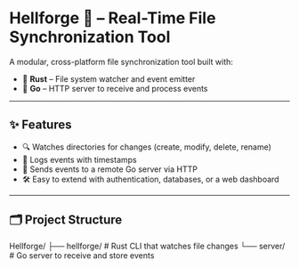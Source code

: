# Hellforge 📁  – Real-Time File Synchronization Tool

A modular, cross-platform file synchronization tool built with:

- 🦀 **Rust** – File system watcher and event emitter
- 🐹 **Go** – HTTP server to receive and process events
---

## ✨ Features

- 🔍 Watches directories for changes (create, modify, delete, rename)
- 📝 Logs events with timestamps
- 📡 Sends events to a remote Go server via HTTP
- 🛠️ Easy to extend with authentication, databases, or a web dashboard

---

## 🗂 Project Structure
Hellforge/
├── hellforge/ # Rust CLI that watches file changes
└── server/ # Go server to receive and store events
